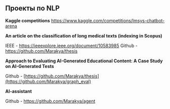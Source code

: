 ## Проекты по NLP

**Kaggle competitions**
https://www.kaggle.com/competitions/lmsys-chatbot-arena

**An article on the classification of long medical texts (indexing in Scopus)**

IEEE - https://ieeexplore.ieee.org/document/10583985
Github - https://github.com/Marakya/thesis


**Approach to Evaluating AI-Generated Educational Content: A Case Study on AI-Generated Tests**

Github - [https://github.com/Marakya/thesis](https://github.com/Marakya/graph_eval)


**AI-assistant**

Github - https://github.com/Marakya/agent

